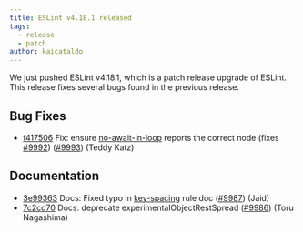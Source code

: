 ```yaml
---
title: ESLint v4.18.1 released
tags:
  - release
  - patch
author: kaicataldo
---
```


We just pushed ESLint v4.18.1, which is a patch release upgrade of ESLint. This release fixes several bugs found in the previous release.










## Bug Fixes


* [f417506](https://github.com/eslint/eslint/commit/f417506) Fix: ensure [no-await-in-loop](/docs/rules/no-await-in-loop) reports the correct node (fixes [#9992](https://github.com/eslint/eslint/issues/9992)) ([#9993](https://github.com/eslint/eslint/issues/9993)) (Teddy Katz)




## Documentation


* [3e99363](https://github.com/eslint/eslint/commit/3e99363) Docs: Fixed typo in [key-spacing](/docs/rules/key-spacing) rule doc ([#9987](https://github.com/eslint/eslint/issues/9987)) (Jaid)
* [7c2cd70](https://github.com/eslint/eslint/commit/7c2cd70) Docs: deprecate experimentalObjectRestSpread ([#9986](https://github.com/eslint/eslint/issues/9986)) (Toru Nagashima)
